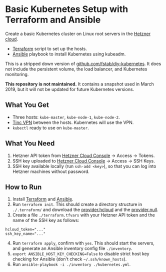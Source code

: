 Basic Kubernetes Setup with Terraform and Ansible
=================================================

Create a basic Kubernetes cluster on Linux root servers in the [Hetzner cloud](https://hetzner.cloud).

* [Terraform](https://www.terraform.io) script to set up the hosts.
* [Ansible](https://www.ansible.com) playbook to install Kubernetes using kubeadm.

This is a stripped down version of [github.com/fstab/diy-kubernetes](https://github.com/fstab/diy-kubernetes). It does not include the persistent volume, the load balancer, and Kubernetes monitoring.

**This repository is not maintained.** It contains a snapshot used in March 2019, but it will not be updated for future Kubernetes versions.

What You Get
------------

* Three hosts: `kube-master`, `kube-node-1`, `kube-node-2`.
* [Tinc VPN](https://www.tinc-vpn.org/) between the hosts. Kubernetes will use the VPN.
* `kubectl` ready to use on `kube-master`.

What You Need
-------------

1. Hetzner API token from [Hetzner Cloud Console](https://console.hetzner.cloud/) -> Access -> Tokens.
2. SSH key uploaded to [Hetzner Cloud Console](https://console.hetzner.cloud/) -> Access -> SSH Keys.
3. SSH key available locally (run `ssh-add <key>`), so that you can log into Hetzner machines without password.

How to Run
----------

1. Install [Terraform](https://www.terraform.io/) and [Ansible](https://www.ansible.com/).
2. Run `terraform init`. This should create a directory structure in `./.terraform/` and download the [provider.hcloud](https://github.com/terraform-providers/terraform-provider-hcloud) and the [provider.null](https://github.com/terraform-providers/terraform-provider-null).
3. Create a file `./terraform.tfvars` with your Hetzner API token and the name of the SSH key as follows:

```properties
hcloud_token="..."
ssh_key_name="..."
```

4. Run `terraform apply`, confirm with `yes`. This should start the servers, and generate an Ansible inventory config file `./inventory`.
5. `export ANSIBLE_HOST_KEY_CHECKING=False` to disable strict host key checking for Ansible (don't check `~/.ssh/known_hosts`).
6. Run `ansible-playbook -i ./inventory ./kubernetes.yml`.
